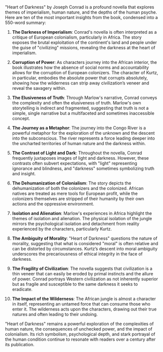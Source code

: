 "Heart of Darkness" by Joseph Conrad is a profound novella that explores themes of imperialism, human nature, and the depths of the human psyche. Here are ten of the most important insights from the book, condensed into a 550-word summary:

1. **The Darkness of Imperialism**: Conrad's novella is often interpreted as a critique of European colonialism, particularly in Africa. The story exposes the brutal exploitation of the continent's land and people under the guise of "civilizing" missions, revealing the darkness at the heart of imperialism.

2. **Corruption of Power**: As characters journey into the African interior, the book illustrates how the absence of social norms and accountability allows for the corruption of European colonizers. The character of Kurtz, in particular, embodies the absolute power that corrupts absolutely, showing how the wilderness can strip away civilization’s veneer and reveal the savagery within.

3. **The Elusiveness of Truth**: Through Marlow's narrative, Conrad conveys the complexity and often the elusiveness of truth. Marlow's own storytelling is indirect and fragmented, suggesting that truth is not a simple, single narrative but a multifaceted and sometimes inaccessible concept.

4. **The Journey as a Metaphor**: The journey into the Congo River is a powerful metaphor for the exploration of the unknown and the descent into the subconscious. The river represents a force leading deeper into the uncharted territories of human nature and the darkness within.

5. **The Contrast of Light and Dark**: Throughout the novella, Conrad frequently juxtaposes images of light and darkness. However, these contrasts often subvert expectations, with "light" representing ignorance and blindness, and "darkness" sometimes symbolizing truth and insight.

6. **The Dehumanization of Colonialism**: The story depicts the dehumanization of both the colonizers and the colonized. African natives are treated as mere tools for European profit, while the colonizers themselves are stripped of their humanity by their own actions and the oppressive environment.

7. **Isolation and Alienation**: Marlow's experiences in Africa highlight the themes of isolation and alienation. The physical isolation of the jungle mirrors the psychological isolation and detachment from reality experienced by the characters, particularly Kurtz.

8. **The Ambiguity of Morality**: "Heart of Darkness" questions the nature of morality, suggesting that what is considered "moral" is often relative and can be distorted by circumstances. Kurtz’s descent into moral ambiguity underscores the precariousness of ethical integrity in the face of darkness.

9. **The Fragility of Civilization**: The novella suggests that civilization is a thin veneer that can easily be eroded by primal instincts and the allure of power. Conrad portrays Western civilization as not inherently superior but as fragile and susceptible to the same darkness it seeks to eradicate.

10. **The Impact of the Wilderness**: The African jungle is almost a character in itself, representing an untamed force that can consume those who enter it. The wilderness acts upon the characters, drawing out their true natures and often leading to their undoing.

"Heart of Darkness" remains a powerful exploration of the complexities of human nature, the consequences of unchecked power, and the impact of colonialism. Its rich symbolism, psychological depth, and stark portrayal of the human condition continue to resonate with readers over a century after its publication.